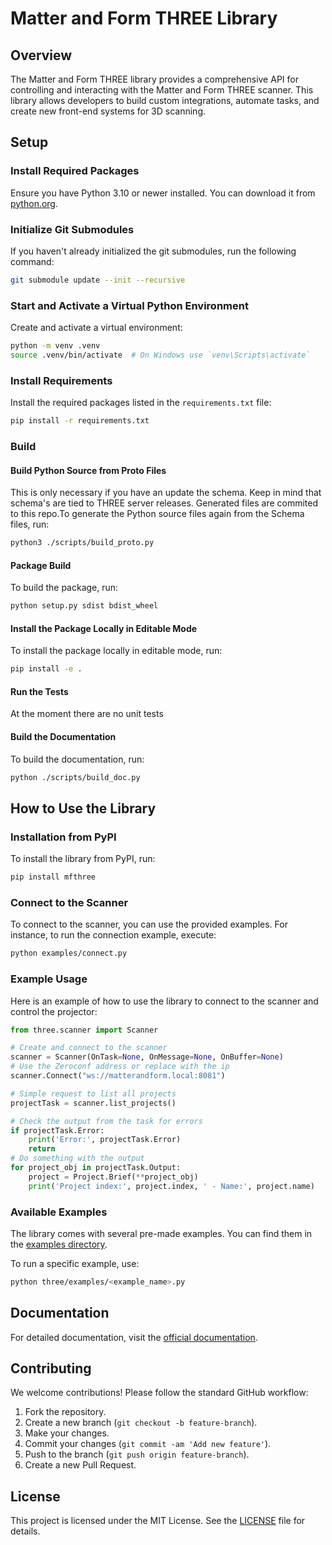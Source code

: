# Matter and Form THREE Library

## Overview
The Matter and Form THREE library provides a comprehensive API for controlling and interacting with the Matter and Form THREE scanner. This library allows developers to build custom integrations, automate tasks, and create new front-end systems for 3D scanning.

## Setup

### Install Required Packages
Ensure you have Python 3.10 or newer installed. You can download it from [python.org](https://www.python.org).

### Initialize Git Submodules
If you haven't already initialized the git submodules, run the following command:

```sh
git submodule update --init --recursive
```

### Start and Activate a Virtual Python Environment
Create and activate a virtual environment:

```sh
python -m venv .venv
source .venv/bin/activate  # On Windows use `venv\Scripts\activate`
```

### Install Requirements
Install the required packages listed in the `requirements.txt` file:

```sh
pip install -r requirements.txt
```

### Build

#### Build Python Source from Proto Files
This is only necessary if you have an update the schema. Keep in mind that schema's are tied to THREE server releases. Generated files are commited to this repo.To generate the Python source files again from the Schema files, run:

```sh
python3 ./scripts/build_proto.py
```

#### Package Build
To build the package, run:

```sh
python setup.py sdist bdist_wheel
```

#### Install the Package Locally in Editable Mode
To install the package locally in editable mode, run:

```sh
pip install -e .
```

#### Run the Tests
At the moment there are no unit tests

#### Build the Documentation
To build the documentation, run:

```sh
python ./scripts/build_doc.py
```

## How to Use the Library

### Installation from PyPI
To install the library from PyPI, run:

```sh
pip install mfthree
```

### Connect to the Scanner
To connect to the scanner, you can use the provided examples. For instance, to run the connection example, execute:

```sh
python examples/connect.py
```

### Example Usage
Here is an example of how to use the library to connect to the scanner and control the projector:

```python
from three.scanner import Scanner

# Create and connect to the scanner
scanner = Scanner(OnTask=None, OnMessage=None, OnBuffer=None)
# Use the Zeroconf address or replace with the ip
scanner.Connect("ws://matterandform.local:8081")

# Simple request to list all projects
projectTask = scanner.list_projects()

# Check the output from the task for errors
if projectTask.Error:
    print('Error:', projectTask.Error)
    return
# Do something with the output
for project_obj in projectTask.Output:
    project = Project.Brief(**project_obj)
    print('Project index:', project.index, ' - Name:', project.name)
```

### Available Examples
The library comes with several pre-made examples. You can find them in the [examples directory](https://github.com/Matter-and-Form/three-python-library/tree/develop/three/examples).

To run a specific example, use:

```sh
python three/examples/<example_name>.py
```

## Documentation
For detailed documentation, visit the [official documentation](https://matter-and-form.github.io/three-python-library/three/scanner.html).

## Contributing
We welcome contributions! Please follow the standard GitHub workflow:

1. Fork the repository.
2. Create a new branch (`git checkout -b feature-branch`).
3. Make your changes.
4. Commit your changes (`git commit -am 'Add new feature'`).
5. Push to the branch (`git push origin feature-branch`).
6. Create a new Pull Request.

## License
This project is licensed under the MIT License. See the [LICENSE](LICENSE) file for details.
